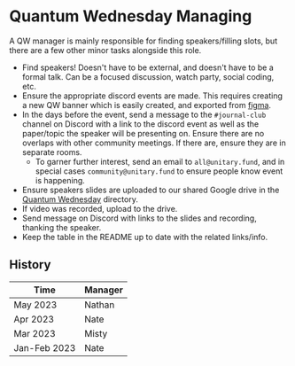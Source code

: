 # Quantum Wednesday Managing

A QW manager is mainly responsible for finding speakers/filling slots, but there are a few other minor tasks alongside this role.

- Find speakers! Doesn't have to be external, and doesn't have to be a formal talk. Can be a focused discussion, watch party, social coding, etc.
- Ensure the appropriate discord events are made. This requires creating a new QW banner which is easily created, and exported from [figma](https://www.figma.com/file/M0d4rzPOTXMfeQT4K18OGB/UF-Social?node-id=1211-15&t=TN65m8kOoAvo8I9j-0).
- In the days before the event, send a message to the `#journal-club` channel on Discord with a link to the discord event as well as the paper/topic the speaker will be presenting on. Ensure there are no overlaps with other community meetings. If there are, ensure they are in separate rooms.
  - To garner further interest, send an email to `all@unitary.fund`, and in special cases `community@unitary.fund` to ensure people know event is happening.
- Ensure speakers slides are uploaded to our shared Google drive in the [Quantum Wednesday](https://drive.google.com/drive/folders/1ZpHoh2BFf0QpV6E_VvAZa4P0TzTTT_lF?usp=sharing) directory.
- If video was recorded, upload to the drive.
- Send message on Discord with links to the slides and recording, thanking the speaker.
- Keep the table in the README up to date with the related links/info.


## History

| Time         | Manager |
| ------------ | ------- |
| May 2023     | Nathan  |
| Apr 2023     | Nate    |
| Mar 2023     | Misty   |
| Jan-Feb 2023 | Nate    |
